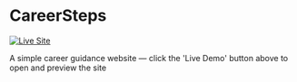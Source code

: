 # CareerSteps

[![Live Site](https://img.shields.io/badge/Live-Demo-blue)](https://careersteps.onrender.com)

A simple career guidance website — click the 'Live Demo' button above to open and preview the site
